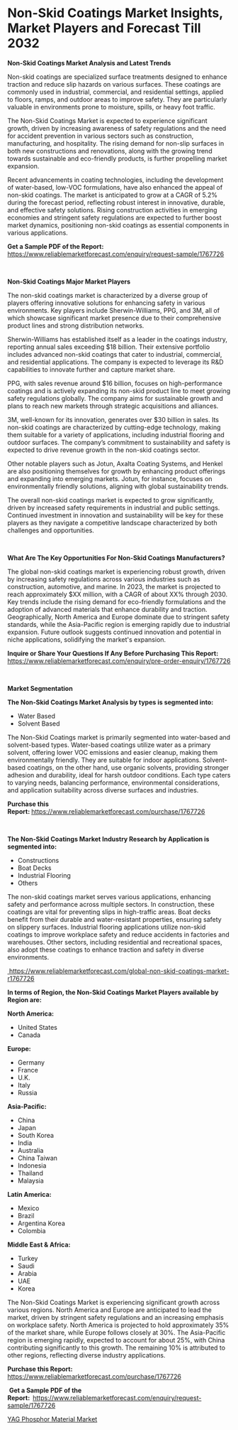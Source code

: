 <p><h1>Non-Skid Coatings Market Insights, Market Players and Forecast Till 2032</h1></p><p><strong>Non-Skid Coatings Market Analysis and Latest Trends</strong></p>
<p><p>Non-skid coatings are specialized surface treatments designed to enhance traction and reduce slip hazards on various surfaces. These coatings are commonly used in industrial, commercial, and residential settings, applied to floors, ramps, and outdoor areas to improve safety. They are particularly valuable in environments prone to moisture, spills, or heavy foot traffic.</p><p>The Non-Skid Coatings Market is expected to experience significant growth, driven by increasing awareness of safety regulations and the need for accident prevention in various sectors such as construction, manufacturing, and hospitality. The rising demand for non-slip surfaces in both new constructions and renovations, along with the growing trend towards sustainable and eco-friendly products, is further propelling market expansion.</p><p>Recent advancements in coating technologies, including the development of water-based, low-VOC formulations, have also enhanced the appeal of non-skid coatings. The market is anticipated to grow at a CAGR of 5.2% during the forecast period, reflecting robust interest in innovative, durable, and effective safety solutions. Rising construction activities in emerging economies and stringent safety regulations are expected to further boost market dynamics, positioning non-skid coatings as essential components in various applications.</p></p>
<p><strong>Get a Sample PDF of the Report:&nbsp;</strong> <a href="https://www.reliablemarketforecast.com/enquiry/request-sample/1767726?utm_campaign=1674&utm_medium=2&utm_source=Github&utm_content=ia&utm_term=02022025&utm_id=non-skid-coatings">https://www.reliablemarketforecast.com/enquiry/request-sample/1767726</a></p>
<p>&nbsp;</p>
<p><strong>Non-Skid Coatings Major Market Players</strong></p>
<p><p>The non-skid coatings market is characterized by a diverse group of players offering innovative solutions for enhancing safety in various environments. Key players include Sherwin-Williams, PPG, and 3M, all of which showcase significant market presence due to their comprehensive product lines and strong distribution networks.</p><p>Sherwin-Williams has established itself as a leader in the coatings industry, reporting annual sales exceeding $18 billion. Their extensive portfolio includes advanced non-skid coatings that cater to industrial, commercial, and residential applications. The company is expected to leverage its R&D capabilities to innovate further and capture market share.</p><p>PPG, with sales revenue around $16 billion, focuses on high-performance coatings and is actively expanding its non-skid product line to meet growing safety regulations globally. The company aims for sustainable growth and plans to reach new markets through strategic acquisitions and alliances.</p><p>3M, well-known for its innovation, generates over $30 billion in sales. Its non-skid coatings are characterized by cutting-edge technology, making them suitable for a variety of applications, including industrial flooring and outdoor surfaces. The company’s commitment to sustainability and safety is expected to drive revenue growth in the non-skid coatings sector.</p><p>Other notable players such as Jotun, Axalta Coating Systems, and Henkel are also positioning themselves for growth by enhancing product offerings and expanding into emerging markets. Jotun, for instance, focuses on environmentally friendly solutions, aligning with global sustainability trends.</p><p>The overall non-skid coatings market is expected to grow significantly, driven by increased safety requirements in industrial and public settings. Continued investment in innovation and sustainability will be key for these players as they navigate a competitive landscape characterized by both challenges and opportunities.</p></p>
<p>&nbsp;</p>
<p><strong>What Are The Key Opportunities For Non-Skid Coatings Manufacturers?</strong></p>
<p><p>The global non-skid coatings market is experiencing robust growth, driven by increasing safety regulations across various industries such as construction, automotive, and marine. In 2023, the market is projected to reach approximately $XX million, with a CAGR of about XX% through 2030. Key trends include the rising demand for eco-friendly formulations and the adoption of advanced materials that enhance durability and traction. Geographically, North America and Europe dominate due to stringent safety standards, while the Asia-Pacific region is emerging rapidly due to industrial expansion. Future outlook suggests continued innovation and potential in niche applications, solidifying the market's expansion.</p></p>
<p><strong>Inquire or Share Your Questions If Any Before Purchasing This Report:</strong> <a href="https://www.reliablemarketforecast.com/enquiry/pre-order-enquiry/1767726?utm_campaign=1674&utm_medium=2&utm_source=Github&utm_content=ia&utm_term=02022025&utm_id=non-skid-coatings">https://www.reliablemarketforecast.com/enquiry/pre-order-enquiry/1767726</a></p>
<p>&nbsp;</p>
<p><strong>Market Segmentation</strong></p>
<p><strong>The Non-Skid Coatings Market Analysis by types is segmented into:</strong></p>
<p><ul><li>Water Based</li><li>Solvent Based</li></ul></p>
<p><p>The Non-Skid Coatings market is primarily segmented into water-based and solvent-based types. Water-based coatings utilize water as a primary solvent, offering lower VOC emissions and easier cleanup, making them environmentally friendly. They are suitable for indoor applications. Solvent-based coatings, on the other hand, use organic solvents, providing stronger adhesion and durability, ideal for harsh outdoor conditions. Each type caters to varying needs, balancing performance, environmental considerations, and application suitability across diverse surfaces and industries.</p></p>
<p><strong>Purchase this Report:&nbsp;</strong><a href="https://www.reliablemarketforecast.com/purchase/1767726?utm_campaign=1674&utm_medium=2&utm_source=Github&utm_content=ia&utm_term=02022025&utm_id=non-skid-coatings">https://www.reliablemarketforecast.com/purchase/1767726</a></p>
<p>&nbsp;</p>
<p><strong>The Non-Skid Coatings Market Industry Research by Application is segmented into:</strong></p>
<p><ul><li>Constructions</li><li>Boat Decks</li><li>Industrial Flooring</li><li>Others</li></ul></p>
<p><p>The non-skid coatings market serves various applications, enhancing safety and performance across multiple sectors. In construction, these coatings are vital for preventing slips in high-traffic areas. Boat decks benefit from their durable and water-resistant properties, ensuring safety on slippery surfaces. Industrial flooring applications utilize non-skid coatings to improve workplace safety and reduce accidents in factories and warehouses. Other sectors, including residential and recreational spaces, also adopt these coatings to enhance traction and safety in diverse environments.</p></p>
<p><a href="https://www.reliablemarketforecast.com/global-non-skid-coatings-market-r1767726?utm_campaign=1674&utm_medium=2&utm_source=Github&utm_content=ia&utm_term=02022025&utm_id=non-skid-coatings">&nbsp;https://www.reliablemarketforecast.com/global-non-skid-coatings-market-r1767726</a></p>
<p><strong>In terms of Region, the Non-Skid Coatings Market Players available by Region are:</strong></p>
<p>
    <p> <strong> North America: </strong>
        <ul>
            <li>United States</li>
            <li>Canada</li>
        </ul>
        </p> 
    <p> <strong> Europe: </strong>
        <ul>
            <li>Germany</li>
            <li>France</li>
            <li>U.K.</li>
            <li>Italy</li>
            <li>Russia</li>
        </ul>
        </p> 
    <p> <strong> Asia-Pacific: </strong>
        <ul>
            <li>China</li>
            <li>Japan</li>
            <li>South Korea</li>
            <li>India</li>
            <li>Australia</li>
            <li>China Taiwan</li>
            <li>Indonesia</li>
            <li>Thailand</li>
            <li>Malaysia</li>
        </ul>
        </p> 
    <p> <strong> Latin America: </strong>
        <ul>
            <li>Mexico</li>
            <li>Brazil</li>
            <li>Argentina Korea</li>
            <li>Colombia</li>
        </ul>
        </p> 
    <p> <strong> Middle East & Africa: </strong>
        <ul>
            <li>Turkey</li>
            <li>Saudi</li>
            <li>Arabia</li>
            <li>UAE</li>
            <li>Korea</li>
        </ul>
    </p>
    </p>
<p><p>The Non-Skid Coatings Market is experiencing significant growth across various regions. North America and Europe are anticipated to lead the market, driven by stringent safety regulations and an increasing emphasis on workplace safety. North America is projected to hold approximately 35% of the market share, while Europe follows closely at 30%. The Asia-Pacific region is emerging rapidly, expected to account for about 25%, with China contributing significantly to this growth. The remaining 10% is attributed to other regions, reflecting diverse industry applications.</p></p>
<p><strong>Purchase this Report: </strong><a href="https://www.reliablemarketforecast.com/purchase/1767726?utm_campaign=1674&utm_medium=2&utm_source=Github&utm_content=ia&utm_term=02022025&utm_id=non-skid-coatings">https://www.reliablemarketforecast.com/purchase/1767726</a></p>
<p>&nbsp;<strong>Get a Sample PDF of the Report:&nbsp;&nbsp;</strong><a href="https://www.reliablemarketforecast.com/enquiry/request-sample/1767726?utm_campaign=1674&utm_medium=2&utm_source=Github&utm_content=ia&utm_term=02022025&utm_id=non-skid-coatings">https://www.reliablemarketforecast.com/enquiry/request-sample/1767726</a></p>
<p><strong></strong></p>
<p><p><a href="https://github.com/mookiesville/Market-Research-Report-List-1/blob/main/yag-phosphor-material-market.md?utm_campaign=1674&utm_medium=2&utm_source=Github&utm_content=ia&utm_term=02022025&utm_id=non-skid-coatings">YAG Phosphor Material Market</a></p></p>